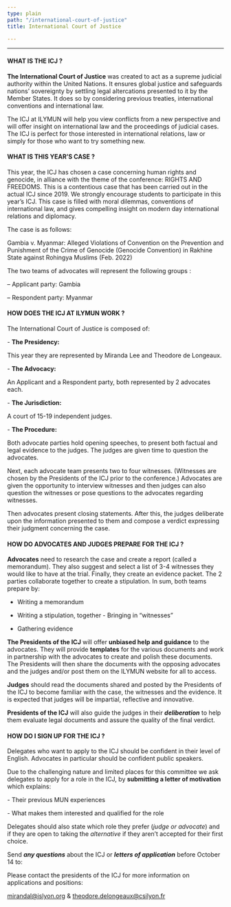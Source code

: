 ```yaml
---
type: plain
path: "/international-court-of-justice"
title: International Court of Justice

---
```

***

#### **WHAT IS THE ICJ ?**

**The International Court of Justice** was created to act as a supreme judicial authority within the United Nations. It ensures global justice and safeguards nations’ sovereignty by settling legal altercations presented to it by the Member States. It does so by considering previous treaties, international conventions and international law.

The ICJ at ILYMUN will help you view conflicts from a new perspective and will offer insight on international law and the proceedings of judicial cases. The ICJ is perfect for those interested in international relations, law or simply for those who want to try something new.

#### **WHAT IS THIS YEAR’S CASE ?**

This year, the ICJ has chosen a case concerning human rights and genocide, in alliance with the theme of the conference: RIGHTS AND FREEDOMS. This is a contentious case that has been carried out in the actual ICJ since 2019. We strongly encourage students to participate in this year’s ICJ. This case is filled with moral dilemmas, conventions of international law, and gives compelling insight on modern day international relations and diplomacy.

The case is as follows:

Gambia v. Myanmar: Alleged Violations of Convention on the Prevention and Punishment of the Crime of Genocide (Genocide Convention) in Rakhine State against Rohingya Muslims (Feb. 2022)

The two teams of advocates will represent the following groups : 

– Applicant party: Gambia

– Respondent party: Myanmar

#### **HOW DOES THE ICJ AT ILYMUN WORK ?**

The International Court of Justice is composed of:

\- **The Presidency:**

This year they are represented by Miranda Lee and Theodore de Longeaux.

\- **The Advocacy:**

An Applicant and a Respondent party, both represented by 2 advocates each.

\- **The Jurisdiction:**

A court of 15-19 independent judges.

\- **The Procedure:**

Both advocate parties hold opening speeches, to present both factual and legal evidence to the judges. The judges are given time to question the advocates.
    
Next, each advocate team presents two to four witnesses. (Witnesses are chosen by the Presidents of the ICJ prior to the conference.) Advocates are given the opportunity to interview witnesses and then judges can also question the witnesses or pose questions to the advocates regarding witnesses.

Then advocates present closing statements. After this, the judges deliberate upon the information presented to them and compose a verdict expressing their judgment concerning the case.

#### **HOW DO ADVOCATES AND JUDGES PREPARE FOR THE ICJ ?**

**Advocates** need to research the case and create a report (called a memorandum). They also suggest and select a list of 3-4 witnesses they would like to have at the trial. Finally, they create an evidence packet. The 2 parties collaborate together to create a stipulation. In sum, both teams prepare by:

- Writing a memorandum

- Writing a stipulation, together - Bringing in “witnesses”

- Gathering evidence

**The Presidents of the ICJ** will offer **unbiased help and guidance** to the advocates. They will provide **templates** for the various documents and work in partnership with the advocates to create and polish these documents. The Presidents will then share the documents with the opposing advocates and the judges and/or post them on the ILYMUN website for all to access.

**Judges** should read the documents shared and posted by the Presidents of the ICJ to become familiar with the case, the witnesses and the evidence. It is expected that judges will be impartial, reflective and innovative.

**Presidents of the ICJ** will also guide the judges in their **_deliberation_** to help them evaluate legal documents and assure the quality of the final verdict.

#### **HOW DO I SIGN UP FOR THE ICJ ?**

Delegates who want to apply to the ICJ should be confident in their level of English. Advocates in particular should be confident public speakers.

Due to the challenging nature and limited places for this committee we ask delegates to apply for a role in the ICJ, by **submitting a letter of motivation** which explains:

\- Their previous MUN experiences

\- What makes them interested and qualified for the role

Delegates should also state which role they prefer (_judge or advocate_) and if they are open to taking the _alternative_ if they aren’t accepted for their first choice.

Send **_any questions_** about the ICJ or **_letters of application_** before October 14 to:

Please contact the presidents of the ICJ for more information on applications and positions:

[mirandal@islyon.org](mailto:mirandal@islyon.org) & [theodore.delongeaux@csilyon.fr](mailto:theodore.delongeaux@csilyon.fr)
